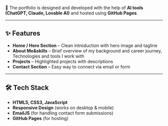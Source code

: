 🚀 The portfolio is designed and developed with the help of **AI tools (ChatGPT, Claude, Lovable AI)** and hosted using **GitHub Pages**.  

---

## ✨ Features
- **Home / Hero Section** – Clean introduction with hero image and tagline  
- **About Me&skills** – Brief overview of my background and career journey, Technologies and tools I work with  
- **Projects** – Highlighted projects with descriptions  
- **Contact Section** – Easy way to connect via email or form  

---

## 🛠️ Tech Stack
- **HTML5, CSS3, JavaScript**  
- **Responsive Design** (works on desktop & mobile)  
- **EmailJS** (for handling contact form submissions)  
- **GitHub Pages** (for hosting)
